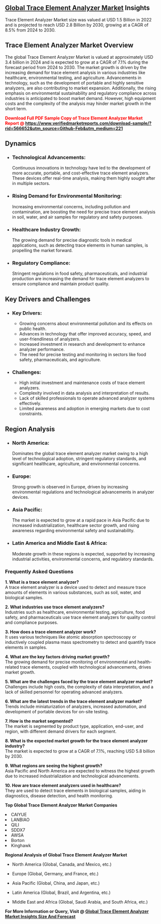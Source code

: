 <h2><a href="https://www.verifiedmarketreports.com/download-sample/?rid=566652&amp;utm_source=Github&amp;utm_medium=221" target="_blank">Global Trace Element Analyzer Market</a> Insights</h2><p>Trace Element Analyzer Market size was valued at USD 1.5 Billion in 2022 and is projected to reach USD 2.8 Billion by 2030, growing at a CAGR of 8.5% from 2024 to 2030.</p><p> <h2>Trace Element Analyzer Market Overview</h2> <p>The global Trace Element Analyzer Market is valued at approximately USD 3.4 billion in 2024 and is expected to grow at a CAGR of 7.1% during the forecast period from 2024 to 2030. The market growth is driven by the increasing demand for trace element analysis in various industries like healthcare, environmental testing, and agriculture. Advancements in technology, such as the development of portable and highly sensitive analyzers, are also contributing to market expansion. Additionally, the rising emphasis on environmental sustainability and regulatory compliance across industries is anticipated to boost market demand. However, high equipment costs and the complexity of the analysis may hinder market growth in the short term. </p> <p><strong><p><span class=""><span style="color: #ff0000;"><strong>Download Full PDF Sample Copy of Trace Element Analyzer Market Report</strong> @ </span><a href="https://www.verifiedmarketreports.com/download-sample/?rid=566652&amp;utm_source=Github-Feb&amp;utm_medium=221" target="_blank">https://www.verifiedmarketreports.com/download-sample/?rid=566652&amp;utm_source=Github-Feb&amp;utm_medium=221</a></span></p></strong></p> <h2>Dynamics</h2> <ul> <li><h3>Technological Advancements:</h3> Continuous innovations in technology have led to the development of more accurate, portable, and cost-effective trace element analyzers. These devices offer real-time analysis, making them highly sought after in multiple sectors.</li> <li><h3>Rising Demand for Environmental Monitoring:</h3> Increasing environmental concerns, including pollution and contamination, are boosting the need for precise trace element analysis in soil, water, and air samples for regulatory and safety purposes.</li> <li><h3>Healthcare Industry Growth:</h3> The growing demand for precise diagnostic tools in medical applications, such as detecting trace elements in human samples, is propelling the market forward.</li> <li><h3>Regulatory Compliance:</h3> Stringent regulations in food safety, pharmaceuticals, and industrial production are increasing the demand for trace element analyzers to ensure compliance and maintain product quality.</li> </ul> <h2>Key Drivers and Challenges</h2> <ul> <li><h3>Key Drivers:</h3> <ul> <li>Growing concerns about environmental pollution and its effects on public health.</li> <li>Advances in technology that offer improved accuracy, speed, and user-friendliness of analyzers.</li> <li>Increased investment in research and development to enhance analyzer performance.</li> <li>The need for precise testing and monitoring in sectors like food safety, pharmaceuticals, and agriculture.</li> </ul> </li> <li><h3>Challenges:</h3> <ul> <li>High initial investment and maintenance costs of trace element analyzers.</li> <li>Complexity involved in data analysis and interpretation of results.</li> <li>Lack of skilled professionals to operate advanced analyzer systems effectively.</li> <li>Limited awareness and adoption in emerging markets due to cost constraints.</li> </ul> </li> </ul> <h2>Region Analysis</h2> <ul> <li><h3>North America:</h3> Dominates the global trace element analyzer market owing to a high level of technological adoption, stringent regulatory standards, and significant healthcare, agriculture, and environmental concerns.</li> <li><h3>Europe:</h3> Strong growth is observed in Europe, driven by increasing environmental regulations and technological advancements in analyzer devices.</li> <li><h3>Asia Pacific:</h3> The market is expected to grow at a rapid pace in Asia Pacific due to increased industrialization, healthcare sector growth, and rising awareness regarding environmental safety and sustainability.</li> <li><h3>Latin America and Middle East & Africa:</h3> Moderate growth in these regions is expected, supported by increasing industrial activities, environmental concerns, and regulatory standards.</li> </ul> <h3>Frequently Asked Questions</h3> <p><strong>1. What is a trace element analyzer?</strong><br>A trace element analyzer is a device used to detect and measure trace amounts of elements in various substances, such as soil, water, and biological samples.</p> <p><strong>2. What industries use trace element analyzers?</strong><br>Industries such as healthcare, environmental testing, agriculture, food safety, and pharmaceuticals use trace element analyzers for quality control and compliance purposes.</p> <p><strong>3. How does a trace element analyzer work?</strong><br>It uses various techniques like atomic absorption spectroscopy or inductively coupled plasma mass spectrometry to detect and quantify trace elements in samples.</p> <p><strong>4. What are the key factors driving market growth?</strong><br>The growing demand for precise monitoring of environmental and health-related trace elements, coupled with technological advancements, drives market growth.</p> <p><strong>5. What are the challenges faced by the trace element analyzer market?</strong><br>Challenges include high costs, the complexity of data interpretation, and a lack of skilled personnel for operating advanced analyzers.</p> <p><strong>6. What are the latest trends in the trace element analyzer market?</strong><br>Trends include miniaturization of analyzers, increased automation, and development of portable devices for on-site testing.</p> <p><strong>7. How is the market segmented?</strong><br>The market is segmented by product type, application, end-user, and region, with different demand drivers for each segment.</p> <p><strong>8. What is the expected market growth for the trace element analyzer industry?</strong><br>The market is expected to grow at a CAGR of 7.1%, reaching USD 5.8 billion by 2030.</p> <p><strong>9. What regions are seeing the highest growth?</strong><br>Asia Pacific and North America are expected to witness the highest growth due to increased industrialization and technological advancements.</p> <p><strong>10. How are trace element analyzers used in healthcare?</strong><br>They are used to detect trace elements in biological samples, aiding in diagnostics, disease detection, and health monitoring.</p> </p><p><strong>Top Global Trace Element Analyzer Market Companies</strong></p><div data-test-id=""><p><li>CAIYUE</li><li> LANBIAO</li><li> QILI</li><li> SDDX7</li><li> AWSA</li><li> Borton</li><li> Kinghawk</li></p><div><strong>Regional Analysis of&nbsp;Global Trace Element Analyzer Market</strong></div><ul><li dir="ltr"><p dir="ltr">North America&nbsp;(Global, Canada, and Mexico, etc.)</p></li><li dir="ltr"><p dir="ltr">Europe (Global, Germany, and France, etc.)</p></li><li dir="ltr"><p dir="ltr">Asia Pacific&nbsp;(Global, China, and Japan, etc.)</p></li><li dir="ltr"><p dir="ltr">Latin America&nbsp;(Global, Brazil, and Argentina, etc.)</p></li><li dir="ltr">Middle East and Africa&nbsp;(Global, Saudi Arabia, and South Africa, etc.)</li></ul><p><strong>For More Information or Query, Visit @&nbsp;</strong><strong><a href="https://www.verifiedmarketreports.com/product/trace-element-analyzer-market-size-and-forecast/?utm_source=Github&amp;utm_medium=221" target="_blank">Global Trace Element Analyzer Market Insights Size And Forecast</a></strong></p></div>
